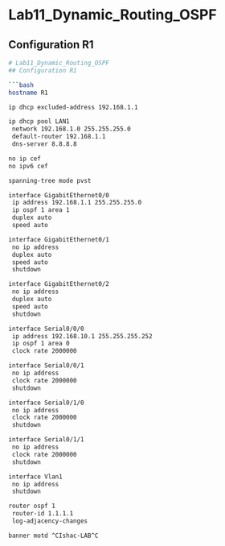 # Lab11_Dynamic_Routing_OSPF  
## Configuration R1

```bash
# Lab11_Dynamic_Routing_OSPF  
## Configuration R1

```bash
hostname R1

ip dhcp excluded-address 192.168.1.1

ip dhcp pool LAN1
 network 192.168.1.0 255.255.255.0
 default-router 192.168.1.1
 dns-server 8.8.8.8

no ip cef
no ipv6 cef

spanning-tree mode pvst

interface GigabitEthernet0/0
 ip address 192.168.1.1 255.255.255.0
 ip ospf 1 area 1
 duplex auto
 speed auto

interface GigabitEthernet0/1
 no ip address
 duplex auto
 speed auto
 shutdown

interface GigabitEthernet0/2
 no ip address
 duplex auto
 speed auto
 shutdown

interface Serial0/0/0
 ip address 192.168.10.1 255.255.255.252
 ip ospf 1 area 0
 clock rate 2000000

interface Serial0/0/1
 no ip address
 clock rate 2000000
 shutdown

interface Serial0/1/0
 no ip address
 clock rate 2000000
 shutdown

interface Serial0/1/1
 no ip address
 clock rate 2000000
 shutdown

interface Vlan1
 no ip address
 shutdown

router ospf 1
 router-id 1.1.1.1
 log-adjacency-changes

banner motd ^CIshac-LAB^C

```
